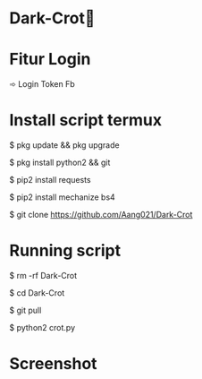 # Dark-Crot📌 

# Fitur Login
➾ Login Token Fb


# Install script termux
$ pkg update && pkg upgrade

$ pkg install python2 && git

$ pip2 install requests 

$ pip2 install mechanize bs4

$ git clone https://github.com/Aang021/Dark-Crot

# Running script
$ rm -rf Dark-Crot

$ cd Dark-Crot

$ git pull

$ python2 crot.py

# Screenshot
